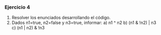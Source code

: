 ### Ejercicio 4

1. Resolver los enunciados desarrollando el código.
2. Dados n1=true, n2=false y n3=true, informar:
   a) n1 ^ n2
   b) (n1 & !n2) | n3
   c) (n1 | n2) & !n3